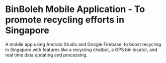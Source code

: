 # BinBoleh Mobile Application - To promote recycling efforts in Singapore
A mobile app using Android Studio and Google Firebase, to boost recycling in Singapore with features like a recycling chatbot, a GPS bin locator, and real time data updating and processing.

